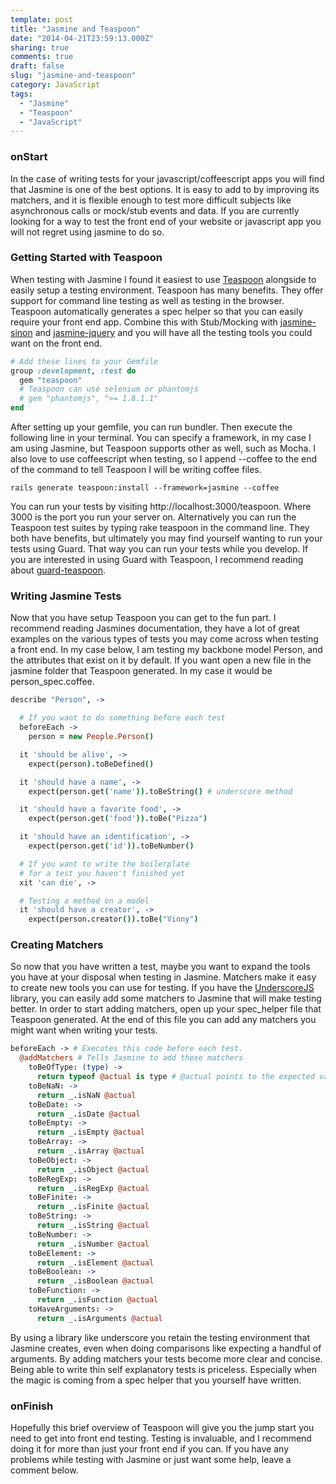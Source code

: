 ```yaml
---
template: post
title: "Jasmine and Teaspoon"
date: "2014-04-21T23:59:13.000Z"
sharing: true
comments: true
draft: false
slug: "jasmine-and-teaspoon"
category: JavaScript
tags:
  - "Jasmine"
  - "Teaspoon"
  - "JavaScript"
---
```


### onStart
In the case of writing tests for your javascript/coffeescript apps you will find that Jasmine is one of the best options. It is easy to add to by improving its matchers, and it is flexible enough to test more difficult subjects like asynchronous calls or mock/stub events and data. If you are currently looking for a way to test the front end of your website or javascript app you will not regret using jasmine to do so.

### Getting Started with Teaspoon
When testing with Jasmine I found it easiest to use [Teaspoon](https://github.com/modeset/teaspoon) alongside to easily setup a testing environment. Teaspoon has many benefits. They offer support for command line testing as well as testing in the browser. Teaspoon automatically generates a spec helper so that you can easily require your front end app. Combine this with Stub/Mocking with [jasmine-sinon](https://github.com/froots/jasmine-sinon) and [jasmine-jquery](https://github.com/velesin/jasmine-jquery) and you will have all the testing tools you could want on the front end.

```ruby
# Add these lines to your Gemfile
group :development, :test do
  gem "teaspoon"
  # Teaspoon can use selenium or phantomjs
  # gem "phantomjs", ">= 1.8.1.1"
end
```
After setting up your gemfile, you can run bundler. Then execute the following line in your terminal. You can specify a framework, in my case I am using Jasmine, but Teaspoon supports other as well, such as Mocha. I also love to use coffeescript when testing, so I append --coffee to the end of the command to tell Teaspoon I will be writing coffee files.
```
rails generate teaspoon:install --framework=jasmine --coffee
```
You can run your tests by visiting http://localhost:3000/teaspoon. Where 3000 is the port you run your server on.
Alternatively you can run the Teaspoon test suites by typing rake teaspoon in the command line. They both have benefits, but ultimately you may find yourself wanting to run your tests using Guard. That way you can run your tests while you develop. If you are interested in using Guard with Teaspoon, I recommend reading about [guard-teaspoon](https://github.com/modeset/guard-teaspoon).

### Writing Jasmine Tests
Now that you have setup Teaspoon you can get to the fun part. I recommend reading Jasmines documentation, they have a lot of great examples on the various types of tests you may come across when testing a front end. In my case below, I am testing my backbone model Person, and the attributes that exist on it by default. If you want open a new file in the jasmine folder that Teaspoon generated. In my case it would be person_spec.coffee.
```coffeescript
describe "Person", ->

  # If you want to do something before each test
  beforeEach ->
    person = new People.Person()

  it 'should be alive', ->
    expect(person).toBeDefined()

  it 'should have a name', ->
    expect(person.get('name')).toBeString() # underscore method

  it 'should have a favorite food', ->
    expect(person.get('food')).toBe("Pizza")

  it 'should have an identification', ->
    expect(person.get('id')).toBeNumber()

  # If you want to write the boilerplate
  # for a test you haven't finished yet
  xit 'can die', ->

  # Testing a method on a model
  it 'should have a creator', ->
    expect(person.creator()).toBe("Vinny")
```

### Creating Matchers
So now that you have written a test, maybe you want to expand the tools you have at your disposal when testing in Jasmine. Matchers make it easy to create new tools you can use for testing. If you have the [UnderscoreJS](http://underscorejs.org/) library, you can easily add some matchers to Jasmine that will make testing better. In order to start adding matchers, open up your spec_helper file that Teaspoon generated. At the end of this file you can add any matchers you might want when writing your tests.

```coffeescript
beforeEach -> # Executes this code before each test.
  @addMatchers # Tells Jasmine to add these matchers
    toBeOfType: (type) ->
      return typeof @actual is type # @actual points to the expected value
    toBeNaN: ->
      return _.isNaN @actual
    toBeDate: ->
      return _.isDate @actual
    toBeEmpty: ->
      return _.isEmpty @actual
    toBeArray: ->
      return _.isArray @actual
    toBeObject: ->
      return _.isObject @actual
    toBeRegExp: ->
      return _.isRegExp @actual
    toBeFinite: ->
      return _.isFinite @actual
    toBeString: ->
      return _.isString @actual
    toBeNumber: ->
      return _.isNumber @actual
    toBeElement: ->
      return _.isElement @actual
    toBeBoolean: ->
      return _.isBoolean @actual
    toBeFunction: ->
      return _.isFunction @actual
    toHaveArguments: ->
      return _.isArguments @actual
```
By using a library like underscore you retain the testing environment that Jasmine creates, even when doing comparisons like expecting a handful of arguments. By adding matchers your tests become more clear and concise. Being able to write thin self explanatory tests is priceless. Especially when the magic is coming from a spec helper that you yourself have written.

### onFinish
Hopefully this brief overview of Teaspoon will give you the jump start you need to get into front end testing. Testing is invaluable, and I recommend doing it for more than just your front end if you can. If you have any problems while testing with Jasmine or just want some help, leave a comment below.

